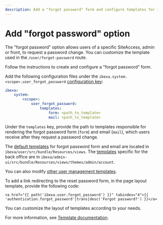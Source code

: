 ```yaml
---
description: Add a "forgot password" form and configure templates for it.
---
```


# Add "forgot password" option

The "forgot password" option allows users of a specific SiteAccess, admin or front, to request a password change.
You can customize the template used in the `/user/forgot-password` route.

Follow the instructions to create and configure a "forgot password" form.

Add the following configuration files under the `ibexa.system.<scope>.user_forgot_password` [configuration key](configuration.md#configuration-files):

```yaml
ibexa:
    system:
        <scope>:
            user_forgot_password:
                templates:
                    form: <path_to_template>
                    mail: <path_to_template>
```

Under the `templates` key, provide the path to templates responsible for rendering the forgot password form (`form`) and email (`mail`),
which users receive after they request a password change.

The [default templates](https://github.com/ibexa/user/tree/main/src/bundle/Resources/views) for forgot password form and email are located in `ibexa/user/src/bundle/Resources/views`.
The [templates](https://github.com/ibexa/admin-ui/tree/main/src/bundle/Resources/views/themes/admin/account/forgot_password) specific for the back office are in `ibexa/admin-ui/src/bundle/Resources/views/themes/admin/account`.

You can also modify [other user management templates](user_registration.md#other-user-management-templates).

To add a link redirecting to the reset password form, in the page layout template, provide the following code:

```html+twig
<a href="{{ path('ibexa.user.forgot_password') }}" tabindex="4">{{ 'authentication.forgot_password'|trans|desc('Forgot password?') }}</a>
```

You can customize the layout of templates according to your needs.

For more information, see [Template documentation](templates.md).
